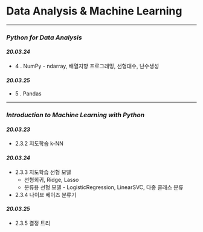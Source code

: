 # Data Analysis & Machine Learning
***
### _Python for Data Analysis_
#### _20.03.24_
* 4 . NumPy - ndarray, 배열지향 프로그래밍, 선형대수, 난수생성
#### _20.03.25_
* 5 . Pandas

***
### _Introduction to Machine Learning with Python_
#### _20.03.23_
* 2.3.2 지도학습 k-NN
#### _20.03.24_
* 2.3.3 지도학습 선형 모델 
  * 선형회귀, Ridge, Lasso
  * 분류용 선형 모델 - LogisticRegression, LinearSVC, 다중 클래스 분류
* 2.3.4 나이브 베이즈 분류기
#### _20.03.25_
* 2.3.5 결정 트리



